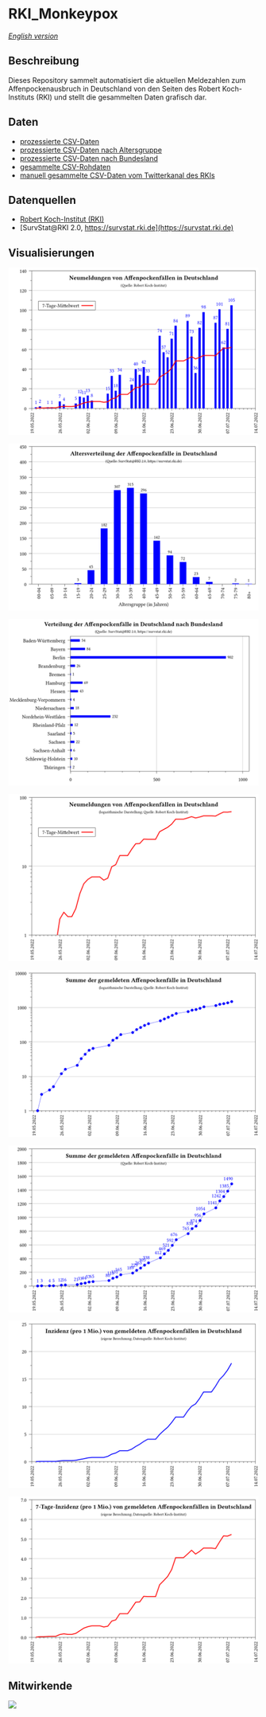 # RKI_Monkeypox

_[English version](README.md)_

## Beschreibung

Dieses Repository sammelt automatisiert die aktuellen Meldezahlen zum Affenpockenausbruch in Deutschland von den Seiten des Robert Koch-Instituts (RKI) und stellt die gesammelten Daten grafisch dar.

## Daten
- [prozessierte CSV-Daten](data/RKI_Monkeypox_processed.csv)
- [prozessierte CSV-Daten nach Altersgruppe](data/RKI_Monkeypox_processed_age_groups.csv)
- [prozessierte CSV-Daten nach Bundesland](data/RKI_Monkeypox_processed_states.csv)
- [gesammelte CSV-Rohdaten](data/RKI_Monkeypox.csv)
- [manuell gesammelte CSV-Daten vom Twitterkanal des RKIs](data/RKI_Monkeypox_Twitter.csv)

## Datenquellen
- [Robert Koch-Institut (RKI)](https://www.rki.de/DE/Content/InfAZ/A/Affenpocken/Ausbruch-2022-Situation-Deutschland.html)
- [SurvStat@RKI 2.0, https://survstat.rki.de](https://survstat.rki.de)

## Visualisierungen
![](plots_de/plot_num_cases.png)

![](plots_de/plot_age_groups.png)

![](plots_de/plot_states.png)

![](plots_de/plot_num_cases_log.png)

![](plots_de/plot_sum_cases_log.png)

![](plots_de/plot_sum_cases.png)

![](plots_de/plot_incidence.png)

![](plots_de/plot_7d_incidence.png)

## Mitwirkende
<a href="https://github.com/micb25/RKI_Monkeypox/graphs/contributors"><img src="https://contrib.rocks/image?repo=micb25/RKI_Monkeypox" /></a>

